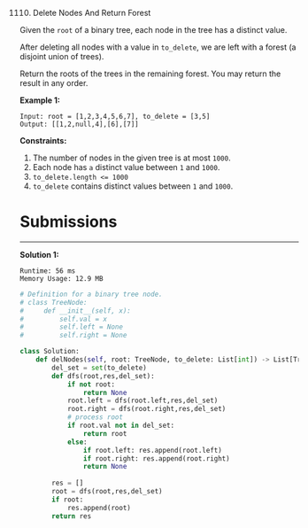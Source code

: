 1110. Delete Nodes And Return Forest

Given the `root` of a binary tree, each node in the tree has a distinct value.

After deleting all nodes with a value in `to_delete`, we are left with a forest (a disjoint union of trees).

Return the roots of the trees in the remaining forest.  You may return the result in any order.

 

**Example 1:**


```
Input: root = [1,2,3,4,5,6,7], to_delete = [3,5]
Output: [[1,2,null,4],[6],[7]]
```

**Constraints:**

1. The number of nodes in the given tree is at most `1000`.
1. Each node has `a` distinct value between `1` and `1000`.
1. `to_delete.length <= 1000`
1. `to_delete` contains distinct values between `1` and `1000`.

# Submissions
---
**Solution 1:**
```
Runtime: 56 ms
Memory Usage: 12.9 MB
```
```python
# Definition for a binary tree node.
# class TreeNode:
#     def __init__(self, x):
#         self.val = x
#         self.left = None
#         self.right = None

class Solution:
    def delNodes(self, root: TreeNode, to_delete: List[int]) -> List[TreeNode]:
        del_set = set(to_delete) 
        def dfs(root,res,del_set):
            if not root:
                return None
            root.left = dfs(root.left,res,del_set)
            root.right = dfs(root.right,res,del_set)
            # process root
            if root.val not in del_set:
                return root
            else:
                if root.left: res.append(root.left)
                if root.right: res.append(root.right)
                return None
            
        res = []
        root = dfs(root,res,del_set)
        if root:
            res.append(root)
        return res
```